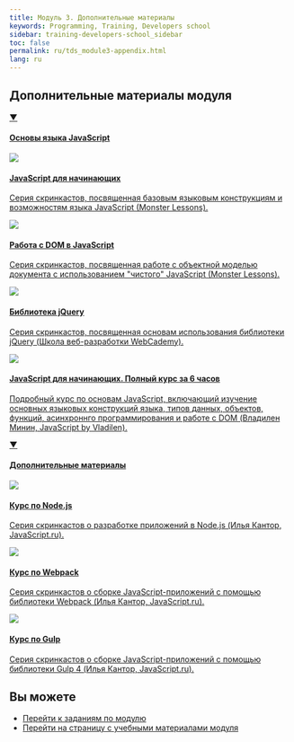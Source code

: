 ```yaml
---
title: Модуль 3. Дополнительные материалы
keywords: Programming, Training, Developers school
sidebar: training-developers-school_sidebar
toc: false
permalink: ru/tds_module3-appendix.html
lang: ru
---
```


## Дополнительные материалы модуля

<div class="panel-group">
    <div class="panel panel-default">
        <div class="panel-heading">
            <a class="pull-right spoiler-push" data-toggle="collapse" href="#collapse1">&#9660;</a>
            <h4 class="panel-title">
                <a data-toggle="collapse" href="#collapse1">
                Основы языка JavaScript</a>
            </h4>
        </div>
        <div id="collapse1" class="panel-collapse collapse in">
            <div class="panel-body">
                <div class="row items">
                    <div class="col-sm-6 col-md-4 portfolio-item">
                        <a href="{{ 'https://monsterlessons.com/project/series/javascript-dlya-nachinayushih' | relative_url }}" class="portfolio-link" target="_blank">
                            <div class="img-wrapper">
                                <img src="{{ "/images/pages/trainings/developers-school/module3/javascript-for-beginners.jpg" | relative_url}}" class="products-img">
                            </div>
                            <h4><span class="item-head">JavaScript для начинающих</span></h4>
                            <p>Серия скринкастов, посвященная базовым языковым конструкциям и возможностям языка JavaScript (Monster Lessons).</p>
                        </a>
                    </div>
                    <div class="col-sm-6 col-md-4 portfolio-item">
                        <a href="{{ 'https://monsterlessons.com/project/series/rabota-s-dom-derevom-v-javascript' | relative_url }}" class="portfolio-link" target="_blank">
                            <div class="img-wrapper">
                                <img src="{{ "/images/pages/trainings/developers-school/module3/dom-javascript.jpg" | relative_url}}" class="products-img">
                            </div>
                            <h4><span class="item-head">Работа с DOM в JavaScript</span></h4>
                            <p>Серия скринкастов, посвященная работе с объектной моделью документа с использованием "чистого" JavaScript (Monster Lessons).</p>
                        </a>
                    </div>
                    <div class="col-sm-6 col-md-4 portfolio-item">
                        <a href="{{ 'https://www.youtube.com/playlist?list=PLRoXQfrhqdOpFYElYiB6DS8iYryEhxNNq' | relative_url }}" class="portfolio-link" target="_blank">
                            <div class="img-wrapper">
                                <img src="{{ "/images/pages/trainings/developers-school/module3/jquery.jpg" | relative_url}}" class="products-img">
                            </div>
                            <h4><span class="item-head">Библиотека jQuery</span></h4>
                            <p>Серия скринкастов, посвященная основам использования библиотеки jQuery (Школа веб-разработки WebCademy).</p>
                        </a>
                    </div>
                </div>
                <div class="row items">
                    <div class="col-sm-6 col-md-4 portfolio-item">
                        <a href="{{ 'https://www.youtube.com/watch?v=Bluxbh9CaQ0' | relative_url }}" class="portfolio-link" target="_blank">
                            <div class="img-wrapper">
                                <img src="{{ "/images/pages/trainings/developers-school/module3/javascript-for-6-hours.jpg" | relative_url}}" class="products-img">
                            </div>
                            <h4><span class="item-head">JavaScript для начинающих. Полный курс за 6 часов</span></h4>
                            <p>Подробный курс по основам JavaScript, включающий изучение основных языковых конструкций языка, типов данных, объектов, функций, асинхроннго программирования и работе с DOM (Владилен Минин, JavaScript by Vladilen).</p>
                        </a>
                    </div>
                </div>
            </div>
        </div>
    </div>
</div>

<div class="panel-group">
    <div class="panel panel-default">
        <div class="panel-heading">
            <a class="pull-right spoiler-push" data-toggle="collapse" href="#collapse1">&#9660;</a>
            <h4 class="panel-title">
                <a data-toggle="collapse" href="#collapse1">
                Дополнительные материалы</a>
            </h4>
        </div>
        <div id="collapse1" class="panel-collapse collapse in">
            <div class="panel-body">
                <div class="row items">
                    <div class="col-sm-6 col-md-4 portfolio-item">
                        <a href="{{ 'http://learn.javascript.ru/screencast/nodejs' | relative_url }}" class="portfolio-link" target="_blank">
                            <div class="img-wrapper">
                                <img src="{{ "/images/pages/trainings/developers-school/module3/nodejs-course.jpg" | relative_url}}" class="products-img">
                            </div>
                            <h4><span class="item-head">Курс по Node.js</span></h4>
                            <p>Серия скринкастов о разработке приложений в Node.js (Илья Кантор, JavaScript.ru).</p>
                        </a>
                    </div>
                    <div class="col-sm-6 col-md-4 portfolio-item">
                        <a href="{{ 'http://learn.javascript.ru/screencast/webpack' | relative_url }}" class="portfolio-link" target="_blank">
                            <div class="img-wrapper">
                                <img src="{{ "/images/pages/trainings/developers-school/module3/dom-javascript.jpg" | relative_url}}" class="products-img">
                            </div>
                            <h4><span class="item-head">Курс по Webpack</span></h4>
                            <p>Серия скринкастов о сборке JavaScript-приложений с помощью библиотеки Webpack (Илья Кантор, JavaScript.ru).</p>
                        </a>
                    </div>
                    <div class="col-sm-6 col-md-4 portfolio-item">
                        <a href="{{ 'http://learn.javascript.ru/screencast/gulp' | relative_url }}" class="portfolio-link" target="_blank">
                            <div class="img-wrapper">
                                <img src="{{ "/images/pages/trainings/developers-school/module3/gulp-course.jpg" | relative_url}}" class="products-img">
                            </div>
                            <h4><span class="item-head">Курс по Gulp</span></h4>
                            <p>Серия скринкастов о сборке JavaScript-приложений с помощью библиотеки Gulp 4 (Илья Кантор, JavaScript.ru).</p>
                        </a>
                    </div>
                </div>
            </div>
        </div>
    </div>
</div>

## Вы можете

* [Перейти к заданиям по модулю](tds_module3-tasks.html) <i class="fa fa-arrow-right" aria-hidden="true"></i>
* <i class="fa fa-arrow-left" aria-hidden="true"></i> [Перейти на страницу с учебными материалами модуля](tds_module3-learn.html)
